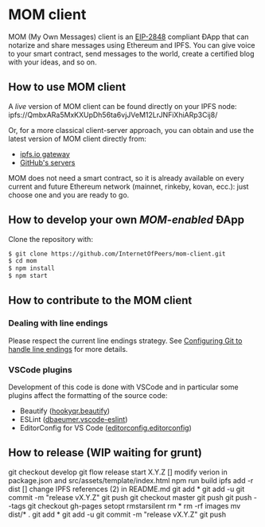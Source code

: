 # MOM client

MOM (My Own Messages) client is an [EIP-2848](https://github.com/ethereum/EIPs/blob/master/EIPS/eip-2848.md) compliant ÐApp that can notarize and share messages using Ethereum and IPFS. You can give voice to your smart contract, send messages to the world, create a certified blog with your ideas, and so on.

## How to use MOM client

A *live* version of MOM client can be found directly on your IPFS node: ipfs://QmbxARa5MxKXUpDh56ta6vjJVeM12LrJNFiXhiARp3Cij8/

Or, for a more classical client-server approach, you can obtain and use the latest version of MOM client directly from:
- [ipfs.io gateway](https://ipfs.io/ipfs/QmbxARa5MxKXUpDh56ta6vjJVeM12LrJNFiXhiARp3Cij8/)
- [GitHub's servers](https://internetofpeers.github.io/mom-client)

MOM does not need a smart contract, so it is already available on every current and future Ethereum network (mainnet, rinkeby, kovan, ecc.): just choose one and you are ready to go.

## How to develop your own _MOM-enabled_ ÐApp

Clone the repository with:

```bash
$ git clone https://github.com/InternetOfPeers/mom-client.git
$ cd mom
$ npm install
$ npm start
```

## How to contribute to the MOM client

### Dealing with line endings
Please respect the current line endings strategy. See [Configuring Git to handle line endings](https://help.github.com/en/articles/dealing-with-line-endings) for more details.

### VSCode plugins
Development of this code is done with VSCode and in particular some plugins affect the formatting of the source code:
- Beautify ([hookyqr.beautify](https://marketplace.visualstudio.com/items?itemName=HookyQR.beautify))
- ESLint ([dbaeumer.vscode-eslint](https://marketplace.visualstudio.com/items?itemName=dbaeumer.vscode-eslint))
- EditorConfig for VS Code ([editorconfig.editorconfig](https://marketplace.visualstudio.com/items?itemName=EditorConfig.EditorConfig))

## How to release (WIP waiting for grunt)
git checkout develop
git flow release start X.Y.Z
[] modify verion in package.json and src/assets/template/index.html
npm run build
ipfs add -r dist
[] change IPFS references (2) in README.md
git add *
git add -u
git commit -m "release vX.Y.Z"
git push
git checkout master
git push
git push --tags
git checkout gh-pages
setopt rmstarsilent
rm *
rm -rf images
mv dist/* .
git add *
git add -u
git commit -m "release vX.Y.Z"
git push
